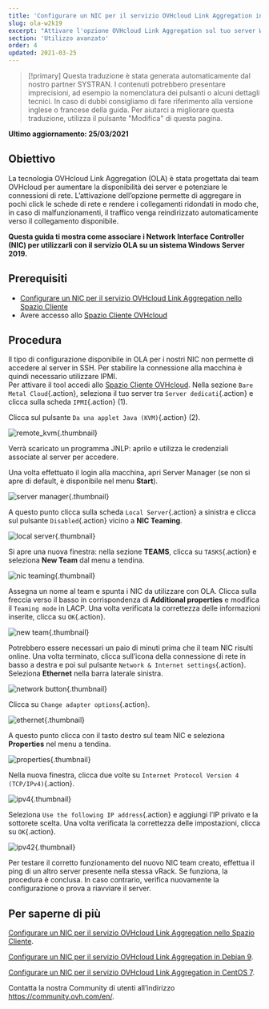 ```yaml
---
title: 'Configurare un NIC per il servizio OVHcloud Link Aggregation in Windows Server 2019'
slug: ola-w2k19
excerpt: "Attivare l'opzione OVHcloud Link Aggregation sul tuo server Windows Server 2019"
section: 'Utilizzo avanzato'
order: 4
updated: 2021-03-25
---
```


> [!primary]
> Questa traduzione è stata generata automaticamente dal nostro partner SYSTRAN. I contenuti potrebbero presentare imprecisioni, ad esempio la nomenclatura dei pulsanti o alcuni dettagli tecnici. In caso di dubbi consigliamo di fare riferimento alla versione inglese o francese della guida. Per aiutarci a migliorare questa traduzione, utilizza il pulsante "Modifica" di questa pagina.
>

**Ultimo aggiornamento: 25/03/2021**

## Obiettivo

La tecnologia OVHcloud Link Aggregation (OLA) è stata progettata dai team OVHcloud per aumentare la disponibilità dei server e potenziare le connessioni di rete. L’attivazione dell’opzione permette di aggregare in pochi click le schede di rete e rendere i collegamenti ridondati in modo che, in caso di malfunzionamenti, il traffico venga reindirizzato automaticamente verso il collegamento disponibile.

**Questa guida ti mostra come associare i Network Interface Controller (NIC) per utilizzarli con il servizio OLA su un sistema Windows Server 2019.**

## Prerequisiti

- [Configurare un NIC per il servizio OVHcloud Link Aggregation nello Spazio Cliente](../ola-manager)
- Avere accesso allo [Spazio Cliente OVHcloud](https://www.ovh.com/auth/?action=gotomanager&from=https://www.ovh.it/&ovhSubsidiary=it)

## Procedura

Il tipo di configurazione disponibile in OLA per i nostri NIC non permette di accedere al server in SSH. Per stabilire la connessione alla macchina è quindi necessario utilizzare IPMI.
<br>Per attivare il tool accedi allo [Spazio Cliente OVHcloud](https://www.ovh.com/auth/?action=gotomanager&from=https://www.ovh.it/&ovhSubsidiary=it). Nella sezione `Bare Metal Cloud`{.action}, seleziona il tuo server tra `Server dedicati`{.action} e clicca sulla scheda `IPMI`{.action} (1).

Clicca sul pulsante `Da una applet Java (KVM)`{.action} (2).

![remote_kvm](images/remote_kvm2022.png){.thumbnail}

Verrà scaricato un programma JNLP: aprilo e utilizza le credenziali associate al server per accedere.

Una volta effettuato il login alla macchina, apri Server Manager (se non si apre di default, è disponibile nel menu **Start**).

![server manager](images/local_server.png){.thumbnail}

A questo punto clicca sulla scheda `Local Server`{.action} a sinistra e clicca sul pulsante `Disabled`{.action} vicino a **NIC Teaming**.

![local server](images/server_manager.png){.thumbnail}

Si apre una nuova finestra: nella sezione **TEAMS**, clicca su `TASKS`{.action} e seleziona **New Team** dal menu a tendina.

![nic teaming](images/nic_teaming.png){.thumbnail}

Assegna un nome al team e spunta i NIC da utilizzare con OLA. Clicca sulla freccia verso il basso in corrispondenza di **Additional properties** e modifica il `Teaming mode` in LACP. Una volta verificata la correttezza delle informazioni inserite, clicca su `OK`{.action}.

![new team](images/new_team.png){.thumbnail}

Potrebbero essere necessari un paio di minuti prima che il team NIC risulti online. Una volta terminato, clicca sull’icona della connessione di rete in basso a destra e poi sul pulsante `Network & Internet settings`{.action}. Seleziona **Ethernet** nella barra laterale sinistra.

![network button](images/network_button.png){.thumbnail}

Clicca su `Change adapter options`{.action}.

![ethernet](images/ethernet.png){.thumbnail}

A questo punto clicca con il tasto destro sul team NIC e seleziona **Properties** nel menu a tendina.

![properties](images/properties.png){.thumbnail}

Nella nuova finestra, clicca due volte su `Internet Protocol Version 4 (TCP/IPv4)`{.action}.

![ipv4](images/ipv4.png){.thumbnail}

Seleziona `Use the following IP address`{.action} e aggiungi l’IP privato e la sottorete scelta. Una volta verificata la correttezza delle impostazioni, clicca su `OK`{.action}.

![ipv42](images/ipv42.png){.thumbnail}

Per testare il corretto funzionamento del nuovo NIC team creato, effettua il ping di un altro server presente nella stessa vRack. Se funziona, la procedura è conclusa. In caso contrario, verifica nuovamente la configurazione o prova a riavviare il server.

## Per saperne di più

[Configurare un NIC per il servizio OVHcloud Link Aggregation nello Spazio Cliente](../ola-manager/).

[Configurare un NIC per il servizio OVHcloud Link Aggregation in Debian 9](../ola-debian9/).

[Configurare un NIC per il servizio OVHcloud Link Aggregation in CentOS 7](../ola-centos7/).

Contatta la nostra Community di utenti all’indirizzo <https://community.ovh.com/en/>.
